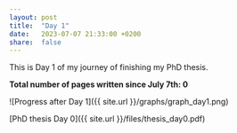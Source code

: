 ```yaml
---
layout: post
title:  "Day 1"
date:   2023-07-07 21:33:00 +0200
share:  false
---
```


This is Day 1 of my journey of finishing my PhD thesis. 

**Total number of pages written since July 7th: 0**

![Progress after Day 1]({{ site.url }}/graphs/graph_day1.png)

[PhD thesis Day 0]({{ site.url }}/files/thesis_day0.pdf)
